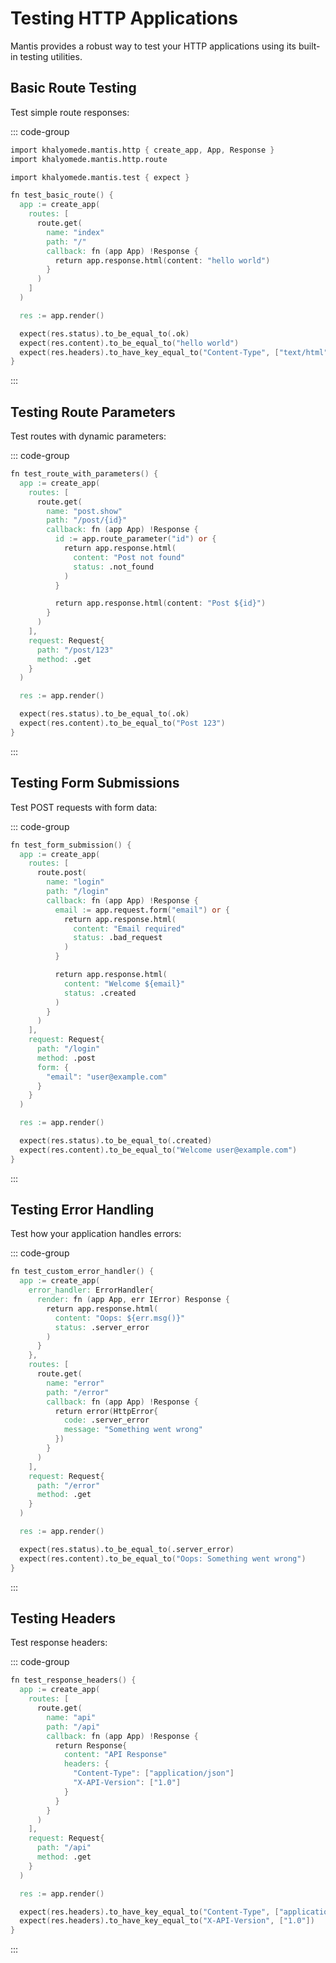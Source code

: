 # Testing HTTP Applications

Mantis provides a robust way to test your HTTP applications using its built-in testing utilities.

## Basic Route Testing

Test simple route responses:

::: code-group
```v [tests/http/basic_test.v]
import khalyomede.mantis.http { create_app, App, Response }
import khalyomede.mantis.http.route

import khalyomede.mantis.test { expect }

fn test_basic_route() {
  app := create_app(
    routes: [
      route.get(
        name: "index"
        path: "/"
        callback: fn (app App) !Response {
          return app.response.html(content: "hello world")
        }
      )
    ]
  )

  res := app.render()

  expect(res.status).to_be_equal_to(.ok)
  expect(res.content).to_be_equal_to("hello world")
  expect(res.headers).to_have_key_equal_to("Content-Type", ["text/html"])
}
```

:::

## Testing Route Parameters

Test routes with dynamic parameters:

::: code-group

```v [tests/http/basic_test.v]
fn test_route_with_parameters() {
  app := create_app(
    routes: [
      route.get(
        name: "post.show"
        path: "/post/{id}"
        callback: fn (app App) !Response {
          id := app.route_parameter("id") or {
            return app.response.html(
              content: "Post not found"
              status: .not_found
            )
          }

          return app.response.html(content: "Post ${id}")
        }
      )
    ],
    request: Request{
      path: "/post/123"
      method: .get
    }
  )

  res := app.render()

  expect(res.status).to_be_equal_to(.ok)
  expect(res.content).to_be_equal_to("Post 123")
}
```

:::

## Testing Form Submissions

Test POST requests with form data:

::: code-group

```v [tests/http/basic_test.v]
fn test_form_submission() {
  app := create_app(
    routes: [
      route.post(
        name: "login"
        path: "/login"
        callback: fn (app App) !Response {
          email := app.request.form("email") or {
            return app.response.html(
              content: "Email required"
              status: .bad_request
            )
          }

          return app.response.html(
            content: "Welcome ${email}"
            status: .created
          )
        }
      )
    ],
    request: Request{
      path: "/login"
      method: .post
      form: {
        "email": "user@example.com"
      }
    }
  )

  res := app.render()

  expect(res.status).to_be_equal_to(.created)
  expect(res.content).to_be_equal_to("Welcome user@example.com")
}
```

:::

## Testing Error Handling

Test how your application handles errors:

::: code-group

```v [tests/http/basic_test.v]
fn test_custom_error_handler() {
  app := create_app(
    error_handler: ErrorHandler{
      render: fn (app App, err IError) Response {
        return app.response.html(
          content: "Oops: ${err.msg()}"
          status: .server_error
        )
      }
    },
    routes: [
      route.get(
        name: "error"
        path: "/error"
        callback: fn (app App) !Response {
          return error(HttpError{
            code: .server_error
            message: "Something went wrong"
          })
        }
      )
    ],
    request: Request{
      path: "/error"
      method: .get
    }
  )

  res := app.render()

  expect(res.status).to_be_equal_to(.server_error)
  expect(res.content).to_be_equal_to("Oops: Something went wrong")
}
```

:::

## Testing Headers

Test response headers:

::: code-group

```v [tests/http/basic_test.v]
fn test_response_headers() {
  app := create_app(
    routes: [
      route.get(
        name: "api"
        path: "/api"
        callback: fn (app App) !Response {
          return Response{
            content: "API Response"
            headers: {
              "Content-Type": ["application/json"]
              "X-API-Version": ["1.0"]
            }
          }
        }
      )
    ],
    request: Request{
      path: "/api"
      method: .get
    }
  )

  res := app.render()

  expect(res.headers).to_have_key_equal_to("Content-Type", ["application/json"])
  expect(res.headers).to_have_key_equal_to("X-API-Version", ["1.0"])
}
```

:::
